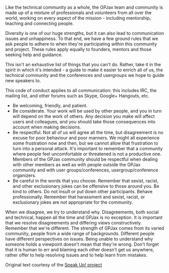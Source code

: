  Like the technical community as a whole, the GPJax team and community is made up of a mixture of professionals and volunteers from all over the world, working on every aspect of the mission - including mentorship, teaching and connecting people.

Diversity is one of our huge strengths, but it can also lead to communication issues and unhappiness. To that end, we have a few ground rules that we ask people to adhere to when they're participating within this community and project. These rules apply equally to founders, mentors and those seeking help and guidance.

This isn't an exhaustive list of things that you can't do. Rather, take it in the spirit in which it's intended - a guide to make it easier to enrich all of us, the technical community and the conferences and usergroups we hope to guide new speakers to.

This code of conduct applies to all communication: this includes IRC, the mailing list, and other forums such as Skype, Google+ Hangouts, etc.

- Be welcoming, friendly, and patient.
- Be considerate. Your work will be used by other people, and you in turn will depend on the work of others. Any decision you make will affect users and colleagues, and you should take those consequences into account when making decisions.
- Be respectful. Not all of us will agree all the time, but disagreement is no excuse for poor behaviour and poor manners. We might all experience some frustration now and then, but we cannot allow that frustration to turn into a personal attack. It's important to remember that a community where people feel uncomfortable or threatened is not a productive one. Members of the GPJax community should be respectful when dealing with other members as well as with people outside the GPJax community and with user groups/conferences, usergroup/conference organizers.
- Be careful in the words that you choose. Remember that sexist, racist, and other exclusionary jokes can be offensive to those around you. Be kind to others. Do not insult or put down other participants. Behave professionally. Remember that harassment and sexist, racist, or exclusionary jokes are not appropriate for the community.

When we disagree, we try to understand why. Disagreements, both social and technical, happen all the time and GPJax is no exception. It is important that we resolve disagreements and differing views constructively. Remember that we're different. The strength of GPJax comes from its varied community, people from a wide range of backgrounds. Different people have different perspectives on issues. Being unable to understand why someone holds a viewpoint doesn't mean that they're wrong. Don't forget that it is human to err and blaming each other doesn't get us anywhere, rather offer to help resolving issues and to help learn from mistakes. 

Original text courtesy of the [Speak Up! project](http://web.archive.org/web/20141109123859/http://speakup.io/coc.html)